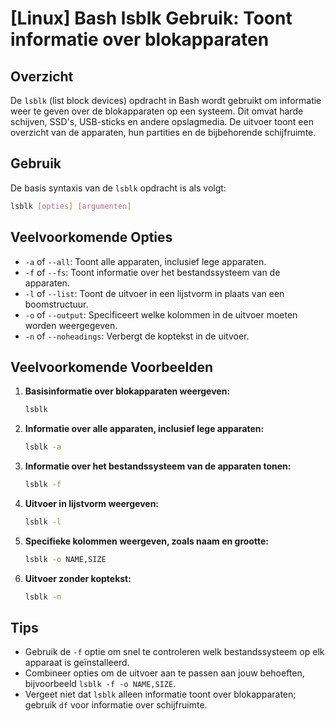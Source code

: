# [Linux] Bash lsblk Gebruik: Toont informatie over blokapparaten

## Overzicht
De `lsblk` (list block devices) opdracht in Bash wordt gebruikt om informatie weer te geven over de blokapparaten op een systeem. Dit omvat harde schijven, SSD's, USB-sticks en andere opslagmedia. De uitvoer toont een overzicht van de apparaten, hun partities en de bijbehorende schijfruimte.

## Gebruik
De basis syntaxis van de `lsblk` opdracht is als volgt:

```bash
lsblk [opties] [argumenten]
```

## Veelvoorkomende Opties
- `-a` of `--all`: Toont alle apparaten, inclusief lege apparaten.
- `-f` of `--fs`: Toont informatie over het bestandssysteem van de apparaten.
- `-l` of `--list`: Toont de uitvoer in een lijstvorm in plaats van een boomstructuur.
- `-o` of `--output`: Specificeert welke kolommen in de uitvoer moeten worden weergegeven.
- `-n` of `--noheadings`: Verbergt de koptekst in de uitvoer.

## Veelvoorkomende Voorbeelden

1. **Basisinformatie over blokapparaten weergeven:**
   ```bash
   lsblk
   ```

2. **Informatie over alle apparaten, inclusief lege apparaten:**
   ```bash
   lsblk -a
   ```

3. **Informatie over het bestandssysteem van de apparaten tonen:**
   ```bash
   lsblk -f
   ```

4. **Uitvoer in lijstvorm weergeven:**
   ```bash
   lsblk -l
   ```

5. **Specifieke kolommen weergeven, zoals naam en grootte:**
   ```bash
   lsblk -o NAME,SIZE
   ```

6. **Uitvoer zonder koptekst:**
   ```bash
   lsblk -n
   ```

## Tips
- Gebruik de `-f` optie om snel te controleren welk bestandssysteem op elk apparaat is geïnstalleerd.
- Combineer opties om de uitvoer aan te passen aan jouw behoeften, bijvoorbeeld `lsblk -f -o NAME,SIZE`.
- Vergeet niet dat `lsblk` alleen informatie toont over blokapparaten; gebruik `df` voor informatie over schijfruimte.